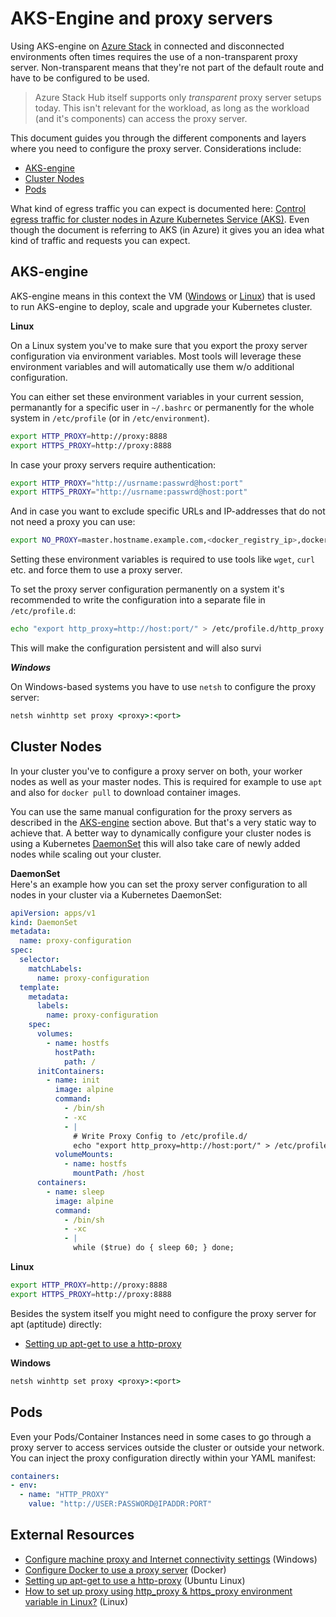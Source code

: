 # AKS-Engine and proxy servers

Using AKS-engine on [Azure Stack](azure-stack.md) in connected and disconnected environments often times requires the use of a non-transparent proxy server. Non-transparent means that they're not part of the default route and have to be configured to be used.

> Azure Stack Hub itself supports only _transparent_ proxy server setups today. This isn't relevant for the workload, as long as the workload (and it's components) can access the proxy server.

This document guides you through the different components and layers where you need to configure the proxy server. Considerations include:

- [AKS-engine](#aks-engine)
- [Cluster Nodes](#cluster-nodes)
- [Pods](#pods)

What kind of egress traffic you can expect is documented here: [Control egress traffic for cluster nodes in Azure Kubernetes Service (AKS)](https://docs.microsoft.com/en-us/azure/aks/limit-egress-traffic). Even though the document is referring to AKS (in Azure) it gives you an idea what kind of traffic and requests you can expect.

## AKS-engine

AKS-engine means in this context the VM ([Windows](https://docs.microsoft.com/azure-stack/user/azure-stack-kubernetes-aks-engine-deploy-windows) or [Linux](https://docs.microsoft.com/azure-stack/user/azure-stack-kubernetes-aks-engine-deploy-linux)) that is used to run AKS-engine to deploy, scale and upgrade your Kubernetes cluster.

**Linux**

On a Linux system you've to make sure that you export the proxy server configuration via environment variables. Most tools will leverage these environment variables and will automatically use them w/o additional configuration.

You can either set these environment variables in your current session, permanantly for a specific user in `~/.bashrc` or permanently for the whole system in `/etc/profile` (or in `/etc/environment`).

```bash
export HTTP_PROXY=http://proxy:8888
export HTTPS_PROXY=http://proxy:8888
```

In case your proxy servers require authentication:

```bash
export HTTP_PROXY="http://usrname:passwrd@host:port"
export HTTPS_PROXY="http://usrname:passwrd@host:port"
```

And in case you want to exclude specific URLs and IP-addresses that do not not need a proxy you can use:

```bash
export NO_PROXY=master.hostname.example.com,<docker_registry_ip>,docker-registry.default.svc.cluster.local
```

Setting these environment variables is required to use tools like `wget`, `curl` etc. and force them to use a proxy server.

To set the proxy server configuration permanently on a system it's recommended to write the configuration into a separate file in `/etc/profile.d`:

```bash
echo "export http_proxy=http://host:port/" > /etc/profile.d/http_proxy.sh
```

This will make the configuration persistent and will also survi

***Windows***

On Windows-based systems you have to use `netsh` to configure the proxy server:

```cmd
netsh winhttp set proxy <proxy>:<port>
```

## Cluster Nodes

In your cluster you've to configure a proxy server on both, your worker nodes as well as your master nodes. This is required for example to use `apt` and also for `docker pull` to download container images.

You can use the same manual configuration for the proxy servers as described in the [AKS-engine](#aks-engine) section above. But that's a very static way to achieve that. A better way to dynamically configure your cluster nodes is using a Kubernetes [DaemonSet](https://kubernetes.io/docs/concepts/workloads/controllers/daemonset/) this will also take care of newly added nodes while scaling out your cluster.

**DaemonSet**  
Here's an example how you can set the proxy server configuration to all nodes in your cluster via a Kubernetes DaemonSet:

```YAML
apiVersion: apps/v1
kind: DaemonSet
metadata:
  name: proxy-configuration
spec:
  selector:
    matchLabels:
      name: proxy-configuration
  template:
    metadata:
      labels:
        name: proxy-configuration
    spec:
      volumes:
        - name: hostfs
          hostPath:
            path: /
      initContainers:
        - name: init
          image: alpine
          command:
            - /bin/sh
            - -xc
            - |
              # Write Proxy Config to /etc/profile.d/
              echo "export http_proxy=http://host:port/" > /etc/profile.d/http_proxy.sh
          volumeMounts:
            - name: hostfs
              mountPath: /host
      containers:
        - name: sleep
          image: alpine
          command:
            - /bin/sh
            - -xc
            - |
              while ($true) do { sleep 60; } done;
```

**Linux**

```bash
export HTTP_PROXY=http://proxy:8888
export HTTPS_PROXY=http://proxy:8888
```

Besides the system itself you might need to configure the proxy server for apt (aptitude) directly:

- [Setting up apt-get to use a http-proxy](https://help.ubuntu.com/community/AptGet/Howto#Setting_up_apt-get_to_use_a_http-proxy)

**Windows**

```cmd
netsh winhttp set proxy <proxy>:<port>
```

## Pods

Even your Pods/Container Instances need in some cases to go through a proxy server to access services outside the cluster or outside your network. You can inject the proxy configuration directly within your YAML manifest:

```YAML
containers:
- env:
  - name: "HTTP_PROXY"
    value: "http://USER:PASSWORD@IPADDR:PORT"
```

## External Resources

- [Configure machine proxy and Internet connectivity settings](https://docs.microsoft.com/en-us/windows/security/threat-protection/microsoft-defender-atp/configure-proxy-internet) (Windows)
- [Configure Docker to use a proxy server](https://docs.docker.com/network/proxy/) (Docker)
- [Setting up apt-get to use a http-proxy](https://help.ubuntu.com/community/AptGet/Howto#Setting_up_apt-get_to_use_a_http-proxy) (Ubuntu Linux)
- [How to set up proxy using http_proxy & https_proxy environment variable in Linux?](https://www.golinuxcloud.com/set-up-proxy-http-proxy-environment-variable/) (Linux)
